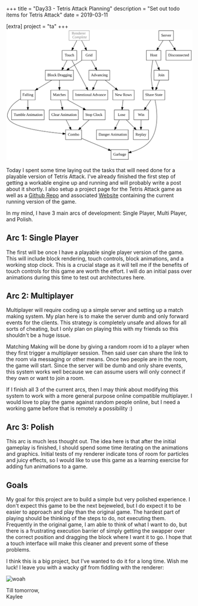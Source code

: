+++
title = "Day33 - Tetris Attack Planning"
description = "Set out todo items for Tetris Attack"
date = 2019-03-11

[extra]
project = "ta"
+++
![Todo](./todo.svg)

Today I spent some time laying out the tasks that will need done for a playable
version of Tetris Attack. I've already finished the first step of getting a
workable engine up and running and will probably write a post about it shortly.
I also setup a project page for the Tetris Attack game as well as a [Github
Repo](https://github.com/Kethku/TetrisAttackClone) and associated
[Website](https://kethku.github.io/TetrisAttackClone/) containing the current
running version of the game.

In my mind, I have 3 main arcs of development: Single Player, Multi Player, and Polish.

## Arc 1: Single Player

The first will be once I have a playable single player version of the game. This
will include block rendering, touch controls, block animations, and a working
stop clock. This is a crucial stage as it will tell me if the benefits of touch
controls for this game are worth the effort. I will do an initial pass over
animations during this time to test out architectures here.

## Arc 2: Multiplayer

Multiplayer will require coding up a simple server and setting up a match making
system. My plan here is to make the server dumb and only forward events for the
clients. This strategy is completely unsafe and allows for all sorts of
cheating, but I only plan on playing this with my friends so this shouldn't be a
huge issue.

Matching Making will be done by giving a random room id to a player when they
first trigger a multiplayer session. Then said user can share the link to the
room via messaging or other means. Once two people are in the room, the game
will start. Since the server will be dumb and only share events, this system
works well because we can assume users will only connect if they own or want to
join a room.

If I finish all 3 of the current arcs, then I may think about modifying this
system to work with a more general purpose online compatible multiplayer. I
would love to play the game against random people online, but I need a working
game before that is remotely a possibility :)

## Arc 3: Polish

This arc is much less thought out. The idea here is that after the initial
gameplay is finished, I should spend some time iterating on the animations and
graphics. Initial tests of my renderer indicate tons of room for particles and
juicy effects, so I would like to use this game as a learning exercise for
adding fun animations to a game.

## Goals

My goal for this project are to build a simple but very polished experience. I
don't expect this game to be the next bejeweled, but I do expect it to be easier
to approach and play than the original game. The hardest part of playing should
be thinking of the steps to do, not executing them. Frequently in the original
game, I am able to think of what I want to do, but there is a frustrating
execution barrier of simply getting the swapper over the correct position and
dragging the block where I want it to go. I hope that a touch interface will
make this cleaner and prevent some of these problems.

I think this is a big project, but I've wanted to do it for a long time. Wish me
luck! I leave you with a wacky gif from fiddling with the renderer:

![woah](woah.gif)

Till tomorrow,  
Kaylee
